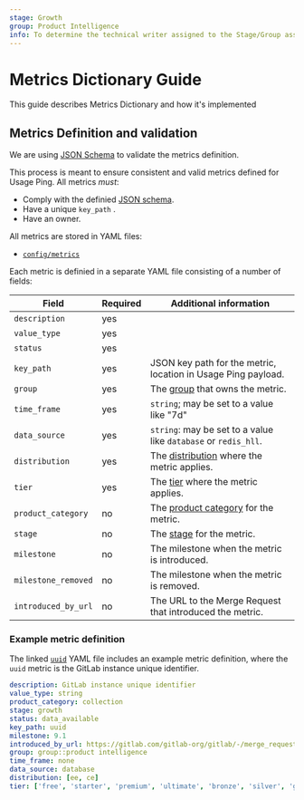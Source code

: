 ```yaml
---
stage: Growth
group: Product Intelligence
info: To determine the technical writer assigned to the Stage/Group associated with this page, see https://about.gitlab.com/handbook/engineering/ux/technical-writing/#assignments
---
```


# Metrics Dictionary Guide

This guide describes Metrics Dictionary and how it's implemented

## Metrics Definition and validation

We are using [JSON Schema](https://gitlab.com/gitlab-org/gitlab/-/blob/master/config/metrics/schema.json) to validate the metrics definition.

This process is meant to ensure consistent and valid metrics defined for Usage Ping. All metrics *must*:

- Comply with the definied [JSON schema](https://gitlab.com/gitlab-org/gitlab/-/blob/master/config/metrics/schema.json).
- Have a unique `key_path` .
- Have an owner.

All metrics are stored in YAML files:

- [`config/metrics`](https://gitlab.com/gitlab-org/gitlab/-/tree/master/config/metrics)

Each metric is definied in a separate YAML file consisting of a number of fields:

| Field               | Required | Additional information                                         |
|---------------------|----------|----------------------------------------------------------------|
| `description`       | yes      |                                                                |
| `value_type`        | yes      |                                                                |
| `status`            | yes      |                                                                |
| `key_path`          | yes      | JSON key path for the metric, location in Usage Ping payload.  |
| `group`             | yes      | The [group](https://about.gitlab.com/handbook/product/categories/#devops-stages) that owns the metric. |
| `time_frame`        | yes      | `string`; may be set to a value like "7d"                             |
| `data_source`       | yes      | `string`: may be set to a value like `database` or `redis_hll`.       |
| `distribution`      | yes      | The [distribution](https://about.gitlab.com/handbook/marketing/strategic-marketing/tiers/#definitions) where the metric applies. |
| `tier`              | yes      | The [tier]( https://about.gitlab.com/handbook/marketing/strategic-marketing/tiers/) where the metric applies. |
| `product_category`  | no       | The [product category](https://gitlab.com/gitlab-com/www-gitlab-com/blob/master/data/categories.yml) for the metric. |
| `stage`             | no       | The [stage](https://gitlab.com/gitlab-com/www-gitlab-com/blob/master/data/stages.yml) for the metric. |
| `milestone`         | no       | The milestone when the metric is introduced. |
| `milestone_removed` | no       | The milestone when the metric is removed. |
| `introduced_by_url` | no       | The URL to the Merge Request that introduced the metric. |

### Example metric definition

The linked [`uuid`](https://gitlab.com/gitlab-org/gitlab/-/blob/master/config/metrics/license/uuid.yml)
YAML file includes an example metric definition, where the `uuid` metric is the GitLab
instance unique identifier.

```yaml
description: GitLab instance unique identifier
value_type: string
product_category: collection
stage: growth
status: data_available
key_path: uuid
milestone: 9.1
introduced_by_url: https://gitlab.com/gitlab-org/gitlab/-/merge_requests/1521
group: group::product intelligence
time_frame: none
data_source: database
distribution: [ee, ce]
tier: ['free', 'starter', 'premium', 'ultimate', 'bronze', 'silver', 'gold']
```
